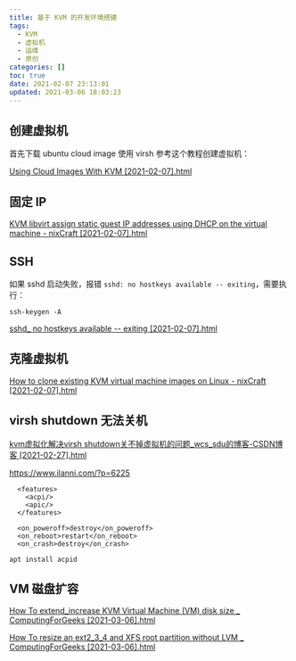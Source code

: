 ```yaml
---
title: 基于 KVM 的开发环境搭建
tags:
  - KVM
  - 虚拟机
  - 运维
  - 原创
categories: []
toc: true
date: 2021-02-07 23:13:01
updated: 2021-03-06 18:03:23
---
```


## 创建虚拟机

首先下载 ubuntu cloud image 使用 virsh 参考这个教程创建虚拟机：

[Using Cloud Images With KVM [2021-02-07].html](https://serverascode.com/2018/06/26/using-cloud-images.html)

## 固定 IP

[KVM libvirt assign static guest IP addresses using DHCP on the virtual machine - nixCraft [2021-02-07].html](https://www.cyberciti.biz/faq/linux-kvm-libvirt-dnsmasq-dhcp-static-ip-address-configuration-for-guest-os/)

## SSH

如果 sshd 启动失败，报错 `sshd: no hostkeys available -- exiting`，需要执行：

```
ssh-keygen -A
```

[sshd_ no hostkeys available -- exiting [2021-02-07].html](https://www.garron.me/en/linux/sshd-no-hostkeys-available-exiting.html)

## 克隆虚拟机

[How to clone existing KVM virtual machine images on Linux - nixCraft [2021-02-07].html](https://www.cyberciti.biz/faq/how-to-clone-existing-kvm-virtual-machine-images-on-linux/)

<!-- more -->

## virsh shutdown 无法关机

[kvm虚拟化解决virsh shutdown关不掉虚拟机的问题_wcs_sdu的博客-CSDN博客 [2021-02-27].html](https://blog.csdn.net/wcs_sdu/article/details/99674181)

https://www.ilanni.com/?p=6225

```
  <features>
    <acpi/>
    <apic/>
  </features>
```

```
  <on_poweroff>destroy</on_poweroff>
  <on_reboot>restart</on_reboot>
  <on_crash>destroy</on_crash>
```

```
apt install acpid
```


## VM 磁盘扩容

[How To extend_increase KVM Virtual Machine (VM) disk size _ ComputingForGeeks [2021-03-06].html](https://computingforgeeks.com/how-to-extend-increase-kvm-virtual-machine-disk-size/)

[How To resize an ext2_3_4 and XFS root partition without LVM _ ComputingForGeeks [2021-03-06].html](https://computingforgeeks.com/resize-ext-and-xfs-root-partition-without-lvm/)
